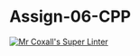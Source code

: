 # Assign-06-CPP
[![Mr Coxall's Super Linter](https://github.com/ICS3U-Programming-JosephK/Assign-06-CPP/workflows/Mr%20Coxall's%20Super%20Linter/badge.svg)](https://github.com/ICS3U-Programming-JosephK/Assign-06-CPP/actions/)
